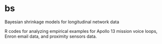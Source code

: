 # bs
Bayesian shrinkage models for longitudinal network data

R codes for analyzing empirical examples for Apollo 13 mission voice loops, Enron email data, and proximity sensors data.
